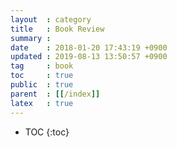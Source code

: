 ```yaml
---
layout  : category
title   : Book Review
summary :
date    : 2018-01-20 17:43:19 +0900
updated : 2019-08-13 13:50:57 +0900
tag     : book
toc     : true
public  : true
parent  : [[/index]]
latex   : true
---
```

* TOC
{:toc}

